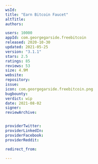 ```yaml
---
wsId: 
title: "Earn Bitcoin Faucet"
altTitle: 
authors:

users: 10000
appId: com.georgegarside.freebitcoin
released: 2020-10-30
updated: 2021-05-25
version: "3.1.1"
stars: 2.5
ratings: 85
reviews: 53
size: 4.9M
website: 
repository: 
issue: 
icon: com.georgegarside.freebitcoin.png
bugbounty: 
verdict: wip
date: 2021-08-02
signer: 
reviewArchive:


providerTwitter: 
providerLinkedIn: 
providerFacebook: 
providerReddit: 

redirect_from:

---
```



